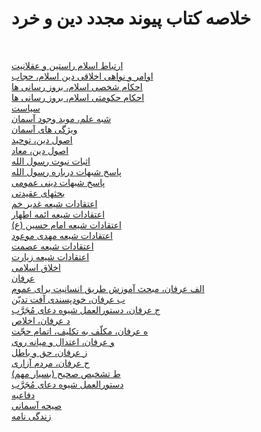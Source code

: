 # خلاصه کتاب پیوند مجدد دین و خرد
<br />

[ارتباط اسلام راستین و عقلانیت](https://nzibayi.github.io/outline/artba.htm)<br />
[اوامر و نواهی اخلاقی دین اسلام، حجاب](https://nzibayi.github.io/outline/avamr.htm)<br />
[احکام شخصی اسلام، بروز رسانی ها](https://nzibayi.github.io/outline/ahkam.htm)<br />
[احکام حکومتی اسلام، بروز رسانی ها](https://nzibayi.github.io/outline/ahkam2.htm)<br />
[سیاست](https://nzibayi.github.io/outline/syast.htm)<br />
[شبه علم، موید وجود آسمان](https://nzibayi.github.io/outline/shbhl.htm)<br />
[ویژگی های آسمان](https://nzibayi.github.io/outline/vyzhg.htm)<br />
[اصول دین، توحید](https://nzibayi.github.io/outline/asvld.htm)<br />
[اصول دین، معاد](https://nzibayi.github.io/outline/asvld2.htm)<br />
[اثبات نبوت رسول الله](https://nzibayi.github.io/outline/asbat.htm)<br />
[پاسخ شبهات درباره رسول الله](https://nzibayi.github.io/outline/paskh.htm)<br />
[پاسخ شبهات دینی عمومی](https://nzibayi.github.io/outline/paskh2.htm)<br />
[بحثهای عقیدتی](https://nzibayi.github.io/outline/bhsha.htm)<br />
[اعتقادات شیعه غدیر خم](https://nzibayi.github.io/outline/atgha.htm)<br />
[اعتقادات شیعه ائمه اطهار](https://nzibayi.github.io/outline/atgha2.htm)<br />
[اعتقادات شیعه امام حسین (ع)](https://nzibayi.github.io/outline/atgha3.htm)<br />
[اعتقادات شیعه مهدی موعود](https://nzibayi.github.io/outline/atgha4.htm)<br />
[اعتقادات شیعه عصمت](https://nzibayi.github.io/outline/atgha5.htm)<br />
[اعتقادات شیعه زیارت](https://nzibayi.github.io/outline/atgha6.htm)<br />
[اخلاق اسلامی](https://nzibayi.github.io/outline/akhla.htm)<br />
[عرفان](https://nzibayi.github.io/outline/rfan.htm)<br />
[الف عرفان، مبحث آموزش طریق انسانیت برای عموم](https://nzibayi.github.io/outline/alfrf.htm)<br />
[ب عرفان، خودپسندی آفت تدیّن](https://nzibayi.github.io/outline/brfan.htm)<br />
[ج عرفان، دستورالعمل شیوه دعای مُجَرَّب](https://nzibayi.github.io/outline/jrfan.htm)<br />
[د عرفان، اخلاص](https://nzibayi.github.io/outline/drfan.htm)<br />
[ه عرفان، مکلّف به تکلیف، اتمام حجّت](https://nzibayi.github.io/outline/hrfan.htm)<br />
[و عرفان، اعتدال و میانه روی](https://nzibayi.github.io/outline/vrfan.htm)<br />
[ز عرفان، حق و باطل](https://nzibayi.github.io/outline/zrfan.htm)<br />
[ح عرفان، مردم آزاری](https://nzibayi.github.io/outline/hrfan2.htm)<br />
[ط تشخیص صحیح (بسیار مهم)](https://nzibayi.github.io/outline/ttshk.htm)<br />
[دستورالعمل شیوه دعای مُجَرَّب](https://nzibayi.github.io/outline/dstvr.htm)<br />
[دفاعیه](https://nzibayi.github.io/outline/dfayh.htm)<br />
[صیحه آسمانی](https://nzibayi.github.io/outline/syhhs.htm)<br />
[زندگی نامه](https://nzibayi.github.io/outline/zndgh.htm)<br />
